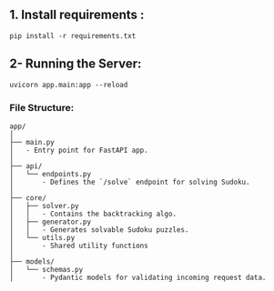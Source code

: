 
## 1. Install requirements :
```pip install -r requirements.txt```

## 2- Running the Server:
```uvicorn app.main:app --reload```

### File Structure:
```
app/
│
├── main.py
│   - Entry point for FastAPI app.
│
├── api/
│   └── endpoints.py
│       - Defines the `/solve` endpoint for solving Sudoku.
│
├── core/
│   ├── solver.py
│   │   - Contains the backtracking algo.
│   ├── generator.py
│   │   - Generates solvable Sudoku puzzles.
│   └── utils.py
│       - Shared utility functions
│
├── models/
│   └── schemas.py
│       - Pydantic models for validating incoming request data.

```

